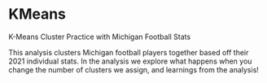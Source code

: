 # KMeans
K-Means Cluster Practice with Michigan Football Stats

This analysis clusters Michigan football players together based off their 2021 individual stats. In the analysis we explore what happens when you change the number of clusters we assign, and learnings from the analysis!
